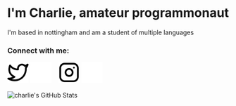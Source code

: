 # I'm Charlie, amateur programmonaut
I'm based in nottingham and am a student of multiple languages
### Connect with me:

[![website](./img/twitter-light.svg)](https://twitter.com/chadanx_#gh-light-mode-only)
[![website](./img/twitter-dark.svg)](https://twitter.com/chadanx_#gh-dark-mode-only)
&nbsp;&nbsp;
[![website](./img/instagram-light.svg)](https://www.instagram.com/charlie_daniels_dev#gh-light-mode-only)
[![website](./img/instagram-dark.svg)](https://www.instagram.com/charlie_daniels_dev#gh-dark-mode-only)


<img align="center" alt="charlie's GitHub Stats" src="https://github-readme-stats.vercel.app/api?username=charlie-daniels&show_icons=true&hide_border=false&title_color=ff652f&icon_color=FFE400&bg_color=09131B&text_color=ffffff&border_color=0c1a25" />